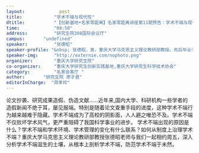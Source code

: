 ```yaml
---
layout: 			post
title:       	  "学术不端与现代性"
dtitle:      	  "【创新基地•名家零距离】名家零距离讲座第11期预告：学术不端与现代性"
time: 		  	  "08:50"
address:	  	  "研究生院308国际会议厅"
campus:	  	  "undefined"
speaker:	   	  "张德昭"
speaker-profile: "&nbsp; 张德昭，男，重庆大学马克思主义理论教研部教授。先后毕业于四川大学和复旦大学，获四川大学哲学学士/硕士学位、复旦大学哲学博士学位，在重庆大学工业工程博士后科研流动站从事过研究工作。曾在家乡南充及军队工作多年。现任中国自然辩证法研究会青年委员，国家社会科学基金通讯评委，重庆大学科学技术协会常委，重庆大学公共管理学院教授。担任科学技术哲学、马克思主义理论、马克思主义哲学专业硕士研究生导师。"
speaker-img:	  "http://externie.com/nophoto.png"
organizer:		  "重庆大学研究生院"
co-organizer:	  "重庆大学研究生创新实践基地,重庆大学研究生科学技术协会"
category:		  "名家会客厅 "
author:		  "研究生院 廖才君"
editorInCharge:  "周孝玲"
---
```

论文抄袭、研究成果造假、伪造文献……近年来,国内大学、科研机构一些学者的造假新闻不绝于耳，屡见报端。特别是随着论文查重手段的进度，这种学术不端行为越来越难于隐藏。学术不端成为了高校的阴影面，人人避之唯恐不及。学术不端不仅败坏学术风气，更严重阻碍了我国科学事业的进步。
      学术不端出现的原因是什么？学术不端和学术环境、学术管理的变化有什么联系？如何从制度上治理学术不端？重庆大学马克思主义理论教研部教授张德昭老师与我们一起相约周五，深入分析学术不端滋生的土壤，从根本上剖析学术不端，防范学术不端于未然。
